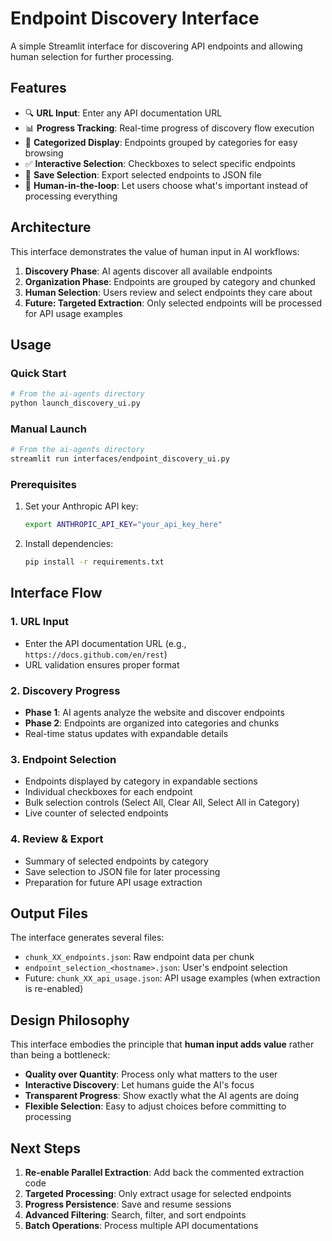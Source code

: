 # Endpoint Discovery Interface

A simple Streamlit interface for discovering API endpoints and allowing human selection for further processing.

## Features

- 🔍 **URL Input**: Enter any API documentation URL
- 📊 **Progress Tracking**: Real-time progress of discovery flow execution
- 📁 **Categorized Display**: Endpoints grouped by categories for easy browsing
- ✅ **Interactive Selection**: Checkboxes to select specific endpoints
- 💾 **Save Selection**: Export selected endpoints to JSON file
- 🎯 **Human-in-the-loop**: Let users choose what's important instead of processing everything

## Architecture

This interface demonstrates the value of human input in AI workflows:

1. **Discovery Phase**: AI agents discover all available endpoints
2. **Organization Phase**: Endpoints are grouped by category and chunked
3. **Human Selection**: Users review and select endpoints they care about
4. **Future: Targeted Extraction**: Only selected endpoints will be processed for API usage examples

## Usage

### Quick Start

```bash
# From the ai-agents directory
python launch_discovery_ui.py
```

### Manual Launch

```bash
# From the ai-agents directory
streamlit run interfaces/endpoint_discovery_ui.py
```

### Prerequisites

1. Set your Anthropic API key:
   ```bash
   export ANTHROPIC_API_KEY="your_api_key_here"
   ```

2. Install dependencies:
   ```bash
   pip install -r requirements.txt
   ```

## Interface Flow

### 1. URL Input
- Enter the API documentation URL (e.g., `https://docs.github.com/en/rest`)
- URL validation ensures proper format

### 2. Discovery Progress
- **Phase 1**: AI agents analyze the website and discover endpoints
- **Phase 2**: Endpoints are organized into categories and chunks
- Real-time status updates with expandable details

### 3. Endpoint Selection
- Endpoints displayed by category in expandable sections
- Individual checkboxes for each endpoint
- Bulk selection controls (Select All, Clear All, Select All in Category)
- Live counter of selected endpoints

### 4. Review & Export
- Summary of selected endpoints by category
- Save selection to JSON file for later processing
- Preparation for future API usage extraction

## Output Files

The interface generates several files:

- `chunk_XX_endpoints.json`: Raw endpoint data per chunk
- `endpoint_selection_<hostname>.json`: User's endpoint selection
- Future: `chunk_XX_api_usage.json`: API usage examples (when extraction is re-enabled)

## Design Philosophy

This interface embodies the principle that **human input adds value** rather than being a bottleneck:

- **Quality over Quantity**: Process only what matters to the user
- **Interactive Discovery**: Let humans guide the AI's focus
- **Transparent Progress**: Show exactly what the AI agents are doing
- **Flexible Selection**: Easy to adjust choices before committing to processing

## Next Steps

1. **Re-enable Parallel Extraction**: Add back the commented extraction code
2. **Targeted Processing**: Only extract usage for selected endpoints
3. **Progress Persistence**: Save and resume sessions
4. **Advanced Filtering**: Search, filter, and sort endpoints
5. **Batch Operations**: Process multiple API documentations
